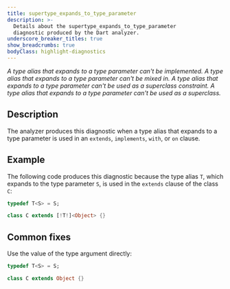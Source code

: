 ```yaml
---
title: supertype_expands_to_type_parameter
description: >-
  Details about the supertype_expands_to_type_parameter
  diagnostic produced by the Dart analyzer.
underscore_breaker_titles: true
show_breadcrumbs: true
bodyClass: highlight-diagnostics
---
```


_A type alias that expands to a type parameter can't be implemented._
_A type alias that expands to a type parameter can't be mixed in._
_A type alias that expands to a type parameter can't be used as a superclass constraint._
_A type alias that expands to a type parameter can't be used as a superclass._

## Description

The analyzer produces this diagnostic when a type alias that expands to a
type parameter is used in an `extends`, `implements`, `with`, or `on`
clause.

## Example

The following code produces this diagnostic because the type alias `T`,
which expands to the type parameter `S`, is used in the `extends` clause of
the class `C`:

```dart
typedef T<S> = S;

class C extends [!T!]<Object> {}
```

## Common fixes

Use the value of the type argument directly:

```dart
typedef T<S> = S;

class C extends Object {}
```
